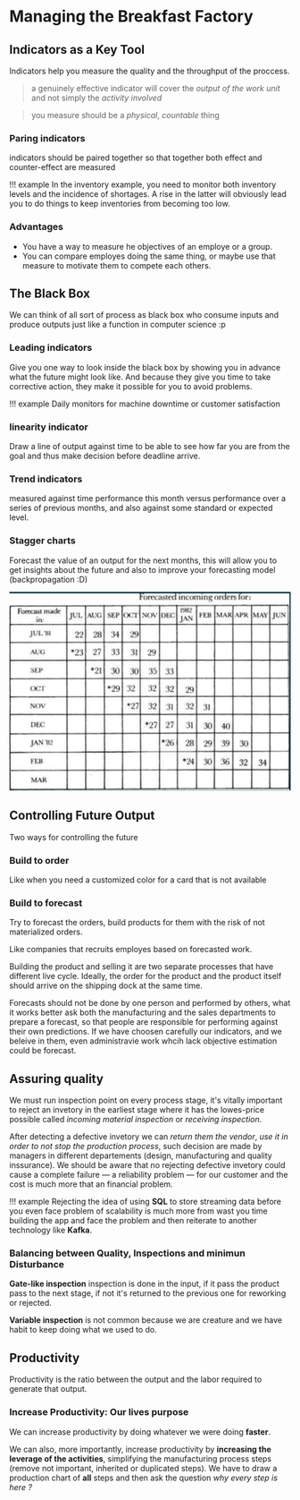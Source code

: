 # Managing the Breakfast Factory

## Indicators as a Key Tool

Indicators help you measure the quality and the throughput of the proccess.

> a genuinely effective indicator will cover the *output of the work unit* and not simply the *activity involved*

> you measure should be a *physical*, *countable* thing

### Paring indicators

indicators should be paired together so that together both effect and counter-effect are measured

!!! example
    In the inventory example, you need to monitor both inventory levels and the incidence of shortages. A rise in the latter will obviously lead you to do things to keep inventories from becoming too low.

### Advantages

* You have a way to measure he objectives of an employe or a group.
* You can compare employes doing the same thing, or maybe use that measure to motivate them to compete each others.

## The Black Box
We can think of all sort of process as black box who consume inputs and produce outputs just like a function in computer science :p

### Leading indicators
Give you one way to look inside the black box by showing you in advance what the future might look like. And because they give you time to take corrective action, they make it possible for you to avoid problems.

!!! example
    Daily monitors for machine downtime or customer satisfaction

### linearity indicator
Draw a line of output against time to be able to see how far you are from the goal and thus make decision before deadline arrive.

### Trend indicators
measured against time performance this month versus performance over a series of previous months, and also against some standard or expected level.

### Stagger charts

Forecast the value of an output for the next months, this will allow you to get insights about the future and also to improve your forecasting model (backpropagation :D)

![Stagger chart](assets/stagger.png)

## Controlling Future Output
Two ways for controlling the future

### Build to order

Like when you need a customized color for a card that is not available

### Build to forecast

Try to forecast the orders, build products for them with the risk of not materialized orders.

Like companies that recruits employes based on forecasted work.

Building the product and selling it are two separate processes that have different live cycle. Ideally, the order for the product and the product itself should arrive on the shipping dock at the same time.

Forecasts should not be done by one person and performed by others, what it works better ask both the manufacturing and the sales departments to prepare a forecast, so that people are responsible for performing against their own predictions.
If we have choosen carefully our indicators, and we beleive in them, even administravie work whcih lack objective estimation could be forecast.

## Assuring quality

We must run inspection point on every process stage, it's vitally important to reject an invetory in the earliest stage where it has the lowes-price possible called *incoming material inspection* or *receiving inspection*.

After detecting a defective invetory we can *return them the vendor*, *use it in order to not stop the production process*, such decision are made by managers in different departements (design, manufacturing and quality inssurance). We should be aware that no rejecting defective invetory could cause a complete failure — a reliability problem — for our customer and the cost is much more that an financial problem.

!!! example
    Rejecting the idea of using **SQL** to store streaming data before you even face problem of scalability is much more from wast you time building the app and face the problem and then reiterate to another technology like **Kafka**.

### Balancing between Quality, Inspections and minimun Disturbance

**Gate-like inspection** inspection is done in the input, if it pass the product pass to the next stage, if not it's returned to the previous one for reworking or rejected.

**Variable inspection** is not common because we are creature and we have habit to keep doing what we used to do.

## Productivity
Productivity is the ratio between the output and the labor required to generate that output.

### Increase Productivity: Our lives purpose
We can increase productivity by doing whatever we were doing **faster**.

We can also, more importantly, increase productivity by **increasing the leverage of the activities**, simplifying the manufacturing process steps (remove not important, inherited or duplicated steps). We have to draw a production chart of **all** steps and then ask the question _why every step is here ?_
